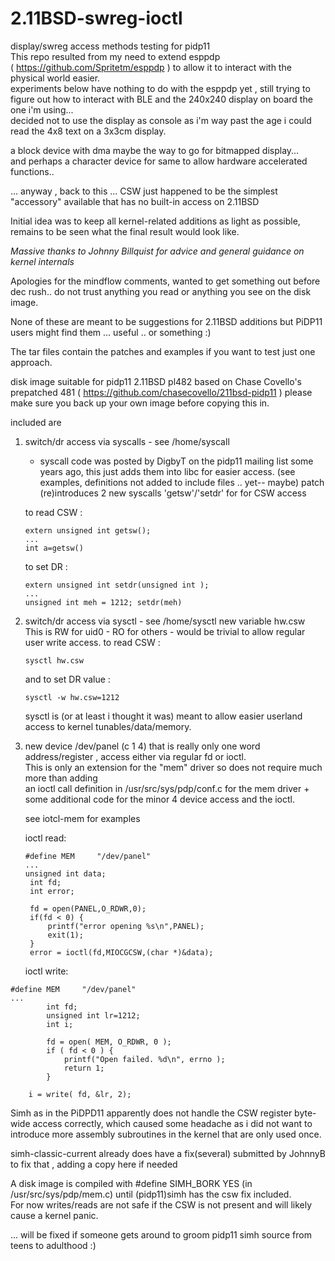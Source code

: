 # 2.11BSD-swreg-ioctl
display/swreg access methods testing for pidp11  
This repo resulted from my need to extend esppdp   
( https://github.com/Spritetm/esppdp ) to allow it to interact with the physical world easier.  
experiments below have nothing to do with the esppdp yet , still trying to figure out how 
to interact with BLE and the 240x240 display on board the one i'm using...  
decided not to use the display as console as i'm way past the age i could read the 4x8 text on a 3x3cm display.  

a block device with dma maybe the way to go for bitmapped display...  
and perhaps a character device for same to allow hardware accelerated functions..  

... anyway , back to this ... 
CSW just happened to be the simplest "accessory" available that has no built-in access on 2.11BSD

Initial idea was to keep all kernel-related additions as light as possible,  
remains to be seen what the final result would look like.

*Massive thanks to Johnny Billquist for advice and general guidance on kernel internals*

Apologies for the mindflow comments, wanted to get something out before dec rush.. 
do not trust anything you read or anything you see on the disk image.

None of these are meant to be suggestions for 2.11BSD additions but 
PiDP11 users might find them ... useful .. or something :)

The tar files contain the patches and examples if you want to test just one approach.

disk image suitable for pidp11 2.11BSD pl482 based on Chase Covello's prepatched 481 
( https://github.com/chasecovello/211bsd-pidp11 )
please make sure you back up your own image before copying this in.

included are 
1. switch/dr access via syscalls - see /home/syscall
   - syscall code was posted by DigbyT on the pidp11 mailing list some years ago, this
   just adds them into libc for easier access. (see examples, definitions not added to include files .. yet-- maybe)
   patch (re)introduces 2 new syscalls 'getsw'/'setdr' for for CSW access

   to read CSW :
   ```
   extern unsigned int getsw();  
   ...  
   int a=getsw()  
   ```
   to set DR :  
   ```
   extern unsigned int setdr(unsigned int );  
   ...  
   unsigned int meh = 1212; setdr(meh)  
   ```
3. switch/dr access via sysctl - see /home/sysctl
   new variable hw.csw  
   This is RW for uid0 - RO for others - would be trivial to allow regular user write access.
   to read CSW :
   ```
   sysctl hw.csw 
   ```
   and
   to set DR value :  
   ```
   sysctl -w hw.csw=1212
   ```
     
   sysctl is (or at least i thought it was) meant to allow easier userland access to kernel tunables/data/memory.
   
   
5. new device /dev/panel (c 1 4) that is really only one word address/register , access either via regular fd or ioctl.  
   This is only an extension for the "mem" driver so does not require much more than adding  
   an ioctl call definition in /usr/src/sys/pdp/conf.c for the mem driver + some additional code for the minor 4 device access and the ioctl.
   
   see iotcl-mem for examples
   
   ioctl read:
   ```
   #define MEM     "/dev/panel"
   ...
   unsigned int data;
	int fd;
	int error;

	fd = open(PANEL,O_RDWR,0);
	if(fd < 0) { 
		printf("error opening %s\n",PANEL);
		exit(1);
	}
	error = ioctl(fd,MIOCGCSW,(char *)&data);
   ```
   ioctl write:
```
#define MEM     "/dev/panel"
...
        int fd;
        unsigned int lr=1212;
        int i;

        fd = open( MEM, O_RDWR, 0 );
        if ( fd < 0 ) {
            printf("Open failed. %d\n", errno );
            return 1;
        }

	i = write( fd, &lr, 2);
```


Simh as in the PiDPD11 apparently does not handle the CSW register byte-wide access correctly, which caused some headache as i did not
want to introduce more assembly subroutines in the kernel that are only used once.
   
simh-classic-current already does have a fix(several) submitted by JohnnyB to fix that
, adding a copy here if needed
   
A disk image is compiled with #define SIMH_BORK YES (in /usr/src/sys/pdp/mem.c) until (pidp11)simh has the csw fix included.  
For now writes/reads are not safe if the CSW is not present and will likely cause a kernel panic.

... will be fixed if someone gets around to groom pidp11 simh source from teens to adulthood :)

   
   
